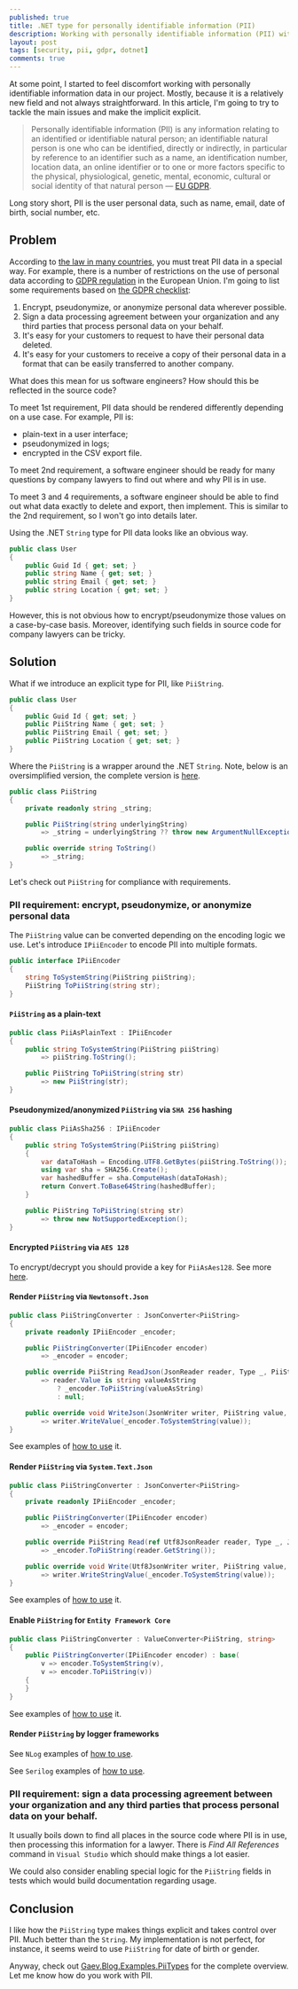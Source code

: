 ```yaml
---
published: true
title: .NET type for personally identifiable information (PII)
description: Working with personally identifiable information (PII) with the help of .NET String is painful. In this article, I will show the benefits of introducing explicit .NET type via PiiString instead of .NET String.
layout: post
tags: [security, pii, gdpr, dotnet]
comments: true
---
```


At some point, I started to feel discomfort working with personally identifiable information data in our project. Mostly, because it is a relatively new field and not always straightforward. In this article, I'm going to try to tackle the main issues and make the implicit explicit.

> Personally identifiable information (PII) is any information relating to an identified or identifiable natural person; an identifiable natural person is one who can be identified, directly or indirectly, in particular by reference to an identifier such as a name, an identification number, location data, an online identifier or to one or more factors specific to the physical, physiological, genetic, mental, economic, cultural or social identity of that natural person — [EU GDPR](https://www.privacy-regulation.eu/en/article-4-definitions-GDPR.htm).

Long story short, PII is the user personal data, such as name, email, date of birth, social number, etc.

## Problem

According to [the law in many countries](https://en.wikipedia.org/wiki/Personal_data#Laws_and_standards), you must treat PII data in a special way. For example, there is a number of restrictions on the use of personal data according to [GDPR regulation](https://en.wikipedia.org/wiki/General_Data_Protection_Regulation) in the European Union. I'm going to list some requirements based on [the GDPR checklist](https://gdpr.eu/checklist/):

1. Encrypt, pseudonymize, or anonymize personal data wherever possible.
2. Sign a data processing agreement between your organization and any third parties that process personal data on your behalf.
3. It's easy for your customers to request to have their personal data deleted.
4. It's easy for your customers to receive a copy of their personal data in a format that can be easily transferred to another company.

What does this mean for us software engineers? How should this be reflected in the source code?

To meet 1st requirement, PII data should be rendered differently depending on a use case. For example, PII is: 
* plain-text in a user interface;
* pseudonymized in logs;
* encrypted in the CSV export file.

To meet 2nd requirement, a software engineer should be ready for many questions by company lawyers to find out where and why PII is in use.

To meet 3 and 4 requirements, a software engineer should be able to find out what data exactly to delete and export, then implement. This is similar to the 2nd requirement, so I won't go into details later.

Using the .NET `String` type for PII data looks like an obvious way.

```c#
public class User
{
    public Guid Id { get; set; }
    public string Name { get; set; }
    public string Email { get; set; }
    public string Location { get; set; }
}
```

However, this is not obvious how to encrypt/pseudonymize those values on a case-by-case basis. Moreover, identifying such fields in source code for company lawyers can be tricky.

## Solution

What if we introduce an explicit type for PII, like `PiiString`.

```c#
public class User
{
    public Guid Id { get; set; }
    public PiiString Name { get; set; }
    public PiiString Email { get; set; }
    public PiiString Location { get; set; }
}
```

Where the `PiiString` is a wrapper around the .NET `String`. Note, below is an oversimplified version, the complete version is [here](https://github.com/gaevoy/Gaev.Blog.Examples/blob/3.1.1/Gaev.Blog.Examples.PiiTypes/PiiString.cs).

```c#
public class PiiString
{
    private readonly string _string;

    public PiiString(string underlyingString)
        => _string = underlyingString ?? throw new ArgumentNullException(nameof(underlyingString));

    public override string ToString()
        => _string;
}
```

Let's check out `PiiString` for compliance with requirements.

### PII requirement: encrypt, pseudonymize, or anonymize personal data

The `PiiString` value can be converted depending on the encoding logic we use. Let's introduce `IPiiEncoder` to encode PII into multiple formats.

```c#
public interface IPiiEncoder
{
    string ToSystemString(PiiString piiString);
    PiiString ToPiiString(string str);
}
```

#### `PiiString` as a plain-text

```c#
public class PiiAsPlainText : IPiiEncoder
{
    public string ToSystemString(PiiString piiString)
        => piiString.ToString();

    public PiiString ToPiiString(string str)
        => new PiiString(str);
}
```

#### Pseudonymized/anonymized `PiiString` via `SHA 256` hashing

```c#
public class PiiAsSha256 : IPiiEncoder
{
    public string ToSystemString(PiiString piiString)
    {
        var dataToHash = Encoding.UTF8.GetBytes(piiString.ToString());
        using var sha = SHA256.Create();
        var hashedBuffer = sha.ComputeHash(dataToHash);
        return Convert.ToBase64String(hashedBuffer);
    }

    public PiiString ToPiiString(string str)
        => throw new NotSupportedException();
}
```

#### Encrypted `PiiString` via `AES 128`

To encrypt/decrypt you should provide a key for `PiiAsAes128`. See more [here](https://github.com/gaevoy/Gaev.Blog.Examples/blob/3.1.1/Gaev.Blog.Examples.PiiTypes/PiiAsAes128.cs).

#### Render `PiiString` via `Newtonsoft.Json`

```c#
public class PiiStringConverter : JsonConverter<PiiString>
{
    private readonly IPiiEncoder _encoder;

    public PiiStringConverter(IPiiEncoder encoder)
        => _encoder = encoder;

    public override PiiString ReadJson(JsonReader reader, Type _, PiiString __, bool ___, JsonSerializer ____)
        => reader.Value is string valueAsString
            ? _encoder.ToPiiString(valueAsString)
            : null;

    public override void WriteJson(JsonWriter writer, PiiString value, JsonSerializer _)
        => writer.WriteValue(_encoder.ToSystemString(value));
}
```

See examples of [how to use](https://github.com/gaevoy/Gaev.Blog.Examples/blob/3.1.1/Gaev.Blog.Examples.PiiTypes/NewtonsoftJson/PiiStringTests.cs) it.

#### Render `PiiString` via `System.Text.Json`

```c#
public class PiiStringConverter : JsonConverter<PiiString>
{
    private readonly IPiiEncoder _encoder;

    public PiiStringConverter(IPiiEncoder encoder)
        => _encoder = encoder;

    public override PiiString Read(ref Utf8JsonReader reader, Type _, JsonSerializerOptions __)
        => _encoder.ToPiiString(reader.GetString());

    public override void Write(Utf8JsonWriter writer, PiiString value, JsonSerializerOptions _)
        => writer.WriteStringValue(_encoder.ToSystemString(value));
}
```

See examples of [how to use](https://github.com/gaevoy/Gaev.Blog.Examples/blob/3.1.1/Gaev.Blog.Examples.PiiTypes/SystemTextJson/PiiStringTests.cs) it.

#### Enable `PiiString` for `Entity Framework Core`

```c#
public class PiiStringConverter : ValueConverter<PiiString, string>
{
    public PiiStringConverter(IPiiEncoder encoder) : base(
        v => encoder.ToSystemString(v),
        v => encoder.ToPiiString(v))
    {
    }
}
```

See examples of [how to use](https://github.com/gaevoy/Gaev.Blog.Examples/blob/3.1.1/Gaev.Blog.Examples.PiiTypes/EfCore/PiiStringTests.cs) it.

#### Render `PiiString` by logger frameworks

See `NLog` examples of [how to use](https://github.com/gaevoy/Gaev.Blog.Examples/blob/3.1.1/Gaev.Blog.Examples.PiiTypes/NLog/PiiStringTests.cs).

See `Serilog` examples of [how to use](https://github.com/gaevoy/Gaev.Blog.Examples/blob/3.1.1/Gaev.Blog.Examples.PiiTypes/Serilog/PiiStringTests.cs).

### PII requirement: sign a data processing agreement between your organization and any third parties that process personal data on your behalf.

It usually boils down to find all places in the source code where PII is in use, then processing this information for a lawyer. There is _Find All References_ command in `Visual Studio` which should make things a lot easier.

We could also consider enabling special logic for the `PiiString` fields in tests which would build documentation regarding usage.

## Conclusion

I like how the `PiiString` type makes things explicit and takes control over PII. Much better than the `String`. My implementation is not perfect, for instance, it seems weird to use `PiiString` for date of birth or gender.

Anyway, check out [Gaev.Blog.Examples.PiiTypes](https://github.com/gaevoy/Gaev.Blog.Examples/blob/3.1.1/Gaev.Blog.Examples.PiiTypes/) for the complete overview. Let me know how do you work with PII.
